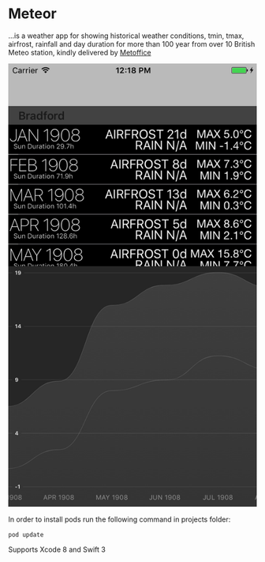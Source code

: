 # Meteor
...is a weather app for showing historical weather conditions, tmin, tmax, airfrost, rainfall and day duration for more than 100 year from over 10 British Meteo station, kindly delivered by [Metoffice](http://www.metoffice.gov.uk)

![Application Look & Feel](img/screen1.png "Application Look & Feel")

In order to install pods run the following command in projects folder:
```
pod update
```

Supports Xcode 8 and Swift 3
